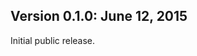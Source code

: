 Version 0.1.0:  June 12, 2015
-------------------------------------------------------------------------------

Initial public release.